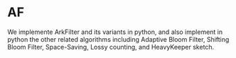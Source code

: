 # AF
We implemente ArkFilter and its variants in python, and also implement in python the other related algorithms including Adaptive Bloom Filter, Shifting Bloom Filter, Space-Saving, Lossy counting, and HeavyKeeper sketch.

